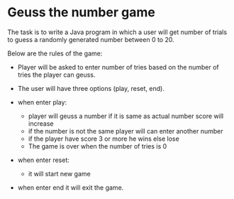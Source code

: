 # Geuss the number game 


The task is to write a Java program in which a user will get number of trials to guess a randomly generated number between 0 to 20. 

Below are the rules of the game:

* Player will be asked to enter number of tries based on the number of tries the player can geuss.
* The user will have three options (play, reset, end).

* when enter play: 
    * player will geuss a number if it is same as actual number score will increase
    * if the number is not the same player will can enter another number 
    * if the player have score 3 or more he wins else lose
    * The game is over when the number of tries is 0

* when enter reset:
    * it will start new game 

* when enter end it will exit the game.
